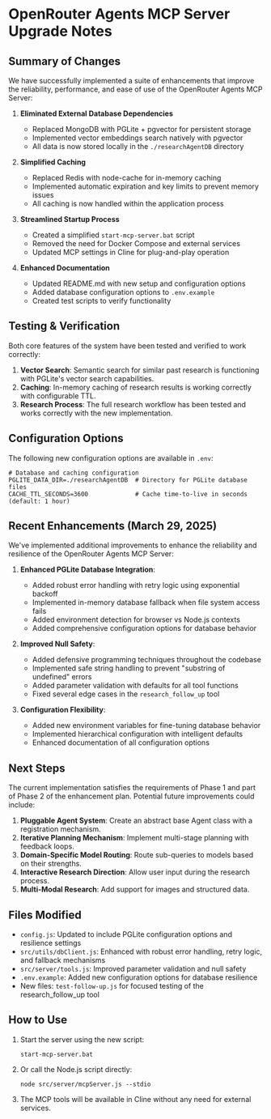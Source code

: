 # OpenRouter Agents MCP Server Upgrade Notes

## Summary of Changes

We have successfully implemented a suite of enhancements that improve the reliability, performance, and ease of use of the OpenRouter Agents MCP Server:

1. **Eliminated External Database Dependencies**
   - Replaced MongoDB with PGLite + pgvector for persistent storage
   - Implemented vector embeddings search natively with pgvector
   - All data is now stored locally in the `./researchAgentDB` directory

2. **Simplified Caching**
   - Replaced Redis with node-cache for in-memory caching
   - Implemented automatic expiration and key limits to prevent memory issues
   - All caching is now handled within the application process

3. **Streamlined Startup Process**
   - Created a simplified `start-mcp-server.bat` script
   - Removed the need for Docker Compose and external services
   - Updated MCP settings in Cline for plug-and-play operation

4. **Enhanced Documentation**
   - Updated README.md with new setup and configuration options
   - Added database configuration options to `.env.example`
   - Created test scripts to verify functionality

## Testing & Verification

Both core features of the system have been tested and verified to work correctly:

1. **Vector Search**: Semantic search for similar past research is functioning with PGLite's vector search capabilities.
2. **Caching**: In-memory caching of research results is working correctly with configurable TTL.
3. **Research Process**: The full research workflow has been tested and works correctly with the new implementation.

## Configuration Options

The following new configuration options are available in `.env`:

```
# Database and caching configuration
PGLITE_DATA_DIR=./researchAgentDB  # Directory for PGLite database files
CACHE_TTL_SECONDS=3600             # Cache time-to-live in seconds (default: 1 hour)
```

## Recent Enhancements (March 29, 2025)

We've implemented additional improvements to enhance the reliability and resilience of the OpenRouter Agents MCP Server:

1. **Enhanced PGLite Database Integration**:
   - Added robust error handling with retry logic using exponential backoff
   - Implemented in-memory database fallback when file system access fails
   - Added environment detection for browser vs Node.js contexts
   - Added comprehensive configuration options for database behavior

2. **Improved Null Safety**:
   - Added defensive programming techniques throughout the codebase
   - Implemented safe string handling to prevent "substring of undefined" errors
   - Added parameter validation with defaults for all tool functions
   - Fixed several edge cases in the `research_follow_up` tool

3. **Configuration Flexibility**:
   - Added new environment variables for fine-tuning database behavior
   - Implemented hierarchical configuration with intelligent defaults
   - Enhanced documentation of all configuration options

## Next Steps

The current implementation satisfies the requirements of Phase 1 and part of Phase 2 of the enhancement plan. Potential future improvements could include:

1. **Pluggable Agent System**: Create an abstract base Agent class with a registration mechanism.
2. **Iterative Planning Mechanism**: Implement multi-stage planning with feedback loops.
3. **Domain-Specific Model Routing**: Route sub-queries to models based on their strengths.
4. **Interactive Research Direction**: Allow user input during the research process.
5. **Multi-Modal Research**: Add support for images and structured data.

## Files Modified

- `config.js`: Updated to include PGLite configuration options and resilience settings
- `src/utils/dbClient.js`: Enhanced with robust error handling, retry logic, and fallback mechanisms
- `src/server/tools.js`: Improved parameter validation and null safety
- `.env.example`: Added new configuration options for database resilience
- New files: `test-follow-up.js` for focused testing of the research_follow_up tool

## How to Use

1. Start the server using the new script:
   ```
   start-mcp-server.bat
   ```

2. Or call the Node.js script directly:
   ```
   node src/server/mcpServer.js --stdio
   ```

3. The MCP tools will be available in Cline without any need for external services.
